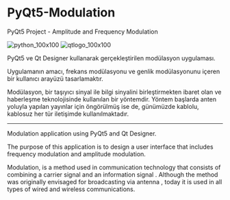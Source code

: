 # PyQt5-Modulation
PyQt5 Project - Amplitude and Frequency Modulation 

![python_100x100](https://user-images.githubusercontent.com/67510007/93763056-6bbaaf00-fc19-11ea-8135-2130c1363b09.jpg)
![qtlogo_100x100](https://user-images.githubusercontent.com/67510007/93763171-a1f82e80-fc19-11ea-8372-a9a71f5d35ba.jpg) 

PyQt5 ve Qt Designer kullanarak gerçekleştirilen modülasyon uygulaması.

Uygulamanın amacı, frekans modülasyonu ve genlik modülasyonunu içeren bir kullanıcı arayüzü tasarlamaktır. 

Modülasyon, bir taşıyıcı sinyal ile bilgi sinyalini birleştirmekten ibaret olan ve haberleşme teknolojisinde kullanılan bir yöntemdir. Yöntem başlarda anten yoluyla yapılan yayınlar için öngörülmüş ise de, günümüzde kablolu, kablosuz her tür iletişimde kullanılmaktadır.


--------------------------------------------------------------------------------------------------------------------------------------------------------------------------------



Modulation application using PyQt5 and Qt Designer.

The purpose of this application is to design a user interface that includes frequency modulation and amplitude modulation.

Modulation, is a method used in communication technology that consists of combining a carrier signal and an information signal . Although the method was originally envisaged for broadcasting via antenna , today it is used in all types of wired and wireless communications.
